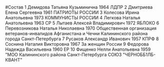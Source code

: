 #Состав
1 Демидова Татьяна Кузьминична 1964 ЛДПР
2 Дмитриева Елена Сергеевна 1961 ПАТРИОТЫ РОССИИ
3 Колесова Ирина Анатольевна 1973 КОММУНИСТЫ РОССИИ
4 Легкова Наталья Анатольевна 1963 СР
5 Лытаев Алексей Владимирович 1972 ЯБЛОКО
6 Перевозникова Наталья Николаевна 1970 Общественная организация ветеранов-инвалидов Афганистана и Чечни Калининского района города Санкт-Петербурга
7 Русаков Александр Иванович 1957 КПРФ
8 Соснина Наталия Викторовна 1967 За женщин России
9 Федорова Надежда Васильевна 1960 ЕР
10 Фищенко Нелли Анатольевна 1959 \"МОО Калининского района Санкт-Петербурга СОЮЗ \"ЧЕРНОББ1ЛБ- КВАНТ\"
